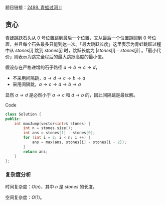 题目链接：[2498. 青蛙过河 II](https://leetcode.cn/problems/frog-jump-ii/)

## 贪心

青蛙跳跃石头从 $0$ 号位置跳到最后一个位置，又从最后一个位置跳回到 $0$ 号位置，并且每个石头最多只能到达一次。「最大跳跃长度」这里表示为青蛙跳跃过程中从 $stones[i]$ 跳到 $stones[j]$ 时，跳跃长度为 $|stones[i]-stones[j]|$ 。「最小代价」则表示为跳完全程后的最大跳跃高度的最小值。

假设存在严格递增的石子路径 $a \rightarrow b \rightarrow c \rightarrow d$，

- 不采用间隔跳，$a \rightarrow d \rightarrow c \rightarrow b \rightarrow a$
- 采用间隔跳，$a \rightarrow c \rightarrow d \rightarrow b \rightarrow a$

显然 $a \rightarrow d$ 是必然小于 $a \rightarrow c$ 和 $d \rightarrow b$ 的，因此间隔跳是最优解。

Code

```c++
class Solution {
public:
    int maxJump(vector<int>& stones) {
        int n = stones.size();
        int ans = stones[1] - stones[0];
        for (int i = 2; i < n; i ++) {
            ans = max(ans, stones[i] - stones[i - 2]);
        }
        return ans;
    }
};
```

### 复杂度分析

时间复杂度：$O(n)$，其中 $n$ 是 $stones$ 的长度。

空间复杂度：$O(1)$。